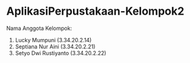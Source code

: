 # AplikasiPerpustakaan-Kelompok2
Nama Anggota Kelompok:
1. Lucky Mumpuni (3.34.20.2.14)
2. Septiana Nur Aini (3.34.20.2.21)
3. Setyo Dwi Rustiyanto (3.34.20.2.22)
